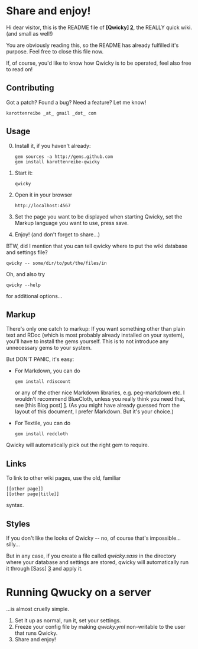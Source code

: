 Share and enjoy!
================

Hi dear visitor, this is the README file of
**[Qwicky] [2]**, the REALLY quick wiki. (and
small as well!)

You are obviously reading this, so the README
has already fulfilled it's purpose. Feel free
to close this file now.

If, of course, you'd like to know how Qwicky
is to be operated, feel also free to read on!

Contributing
------------

Got a patch? Found a bug? Need a feature?
Let me know!

    karottenreibe _at_ gmail _dot_ com

Usage
-----

0.  Install it, if you haven't already:

        gem sources -a http://gems.github.com
        gem install karottenreibe-qwicky

1.  Start it:

        qwicky

2.  Open it in your browser

        http://localhost:4567

3.  Set the page you want to be displayed when
    starting Qwicky, set the Markup language
    you want to use, press save.

4.  Enjoy! (and don't forget to share...)

BTW, did I mention that you can tell qwicky
where to put the wiki database and settings
file?

    qwicky -- some/dir/to/put/the/files/in

Oh, and also try

    qwicky --help

for additional options...

Markup
------

There's only one catch to markup: If you want
something other than plain text and RDoc (which
is most probably already installed on your system),
you'll have to install the gems yourself.
This is to not introduce any unnecessary gems to
your system.

But DON'T PANIC, it's easy:

*   For Markdown, you can do

        gem install rdiscount

    or any of the other nice Markdown libraries, e.g.
    peg-markdown etc.
    I wouldn't recommend BlueCloth, unless you really
    think you need that, see [this Blog post] [1].
    (As you might have already guessed from the layout
    of this document, I prefer Markdown. But it's your
    choice.)

*   For Textile, you can do

        gem install redcloth

Qwicky will automatically pick out the right gem to
require.

Links
-----

To link to other wiki pages, use the old, familiar

    [[other page]]
    [[other page|title]]

syntax.

Styles
------

If you don't like the looks of Qwicky -- no, of course
that's impossible... silly...

But in any case, if you create a file called _qwicky.sass_
in the directory where your database and settings are
stored, qwicky will automatically run it through
[Sass] [3] and apply it.

Running Qwucky on a server
==========================

...is almost cruelly simple.

1.  Set it up as normal, run it, set your settings.
2.  Freeze your config file by making _qwicky.yml_ non-writable
    to the user that runs Qwicky.
3.  Share and enjoy!



[1]: http://tomayko.com/writings/ruby-markdown-libraries-real-cheap-for-you-two-for-price-of-one
    "Post about why not to use BlueCloth"
[2]: http://github.com/karottenreibe/qwicky/
    "Qwicky's Homepage/Git repo/Wiki/whatever :-)"
[3]: http://haml.hamptoncatlin.com/docs/rdoc/classes/Sass.html
    "Documentation of Sass syntax"

